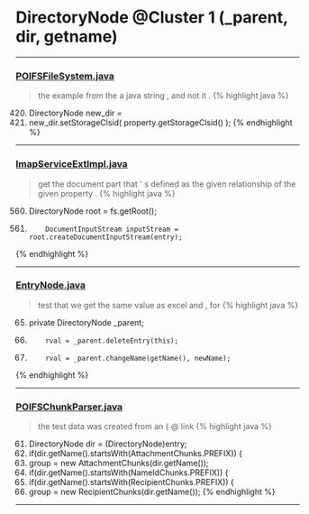# DirectoryNode @Cluster 1 (_parent, dir, getname)

***

### [POIFSFileSystem.java](https://searchcode.com/codesearch/view/15642276/)
> the example from the a java string , and not it . 
{% highlight java %}
420. DirectoryNode new_dir =
423. new_dir.setStorageClsid( property.getStorageClsid() );
{% endhighlight %}

***

### [ImapServiceExtImpl.java](https://searchcode.com/codesearch/view/50611261/)
> get the document part that ' s defined as the given relationship of the given property . 
{% highlight java %}
560. DirectoryNode root = fs.getRoot();
563.         DocumentInputStream inputStream = root.createDocumentInputStream(entry);
{% endhighlight %}

***

### [EntryNode.java](https://searchcode.com/codesearch/view/15642274/)
> test that we get the same value as excel and , for 
{% highlight java %}
65. private DirectoryNode _parent;
181.         rval = _parent.deleteEntry(this);
206.         rval = _parent.changeName(getName(), newName);
{% endhighlight %}

***

### [POIFSChunkParser.java](https://searchcode.com/codesearch/view/88636100/)
> the test data was created from an { @ link 
{% highlight java %}
61. DirectoryNode dir = (DirectoryNode)entry;
65. if(dir.getName().startsWith(AttachmentChunks.PREFIX)) {
66.    group = new AttachmentChunks(dir.getName());
68. if(dir.getName().startsWith(NameIdChunks.PREFIX)) {
71. if(dir.getName().startsWith(RecipientChunks.PREFIX)) {
72.    group = new RecipientChunks(dir.getName());
{% endhighlight %}

***

